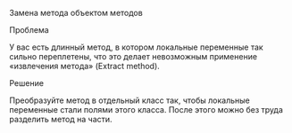 Замена метода объектом методов

Проблема

У вас есть длинный метод, в котором локальные переменные так сильно переплетены, что это делает невозможным применение «извлечения метода» (Extract method).

Решение

Преобразуйте метод в отдельный класс так, чтобы локальные переменные стали полями этого класса. После этого можно без труда разделить метод на части.

